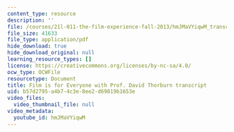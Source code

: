 ```yaml
---
content_type: resource
description: ''
file: /courses/21l-011-the-film-experience-fall-2013/hmJMaVYiqwM_transcript.pdf
file_size: 41633
file_type: application/pdf
hide_download: true
hide_download_original: null
learning_resource_types: []
license: https://creativecommons.org/licenses/by-nc-sa/4.0/
ocw_type: OCWFile
resourcetype: Document
title: Film is for Everyone with Prof. David Thorburn transcript
uid: b57d2795-a4b7-4c3e-8ee2-d69819b1653e
video_files:
  video_thumbnail_file: null
video_metadata:
  youtube_id: hmJMaVYiqwM
---
```

